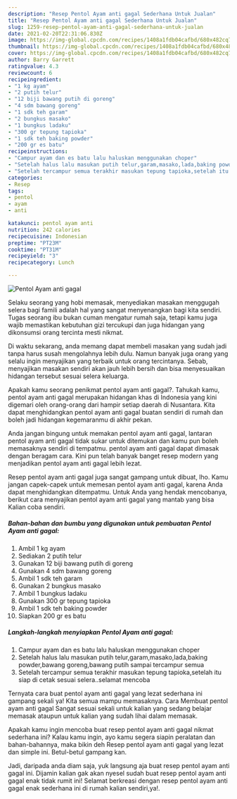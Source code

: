 ```yaml
---
description: "Resep Pentol Ayam anti gagal Sederhana Untuk Jualan"
title: "Resep Pentol Ayam anti gagal Sederhana Untuk Jualan"
slug: 1259-resep-pentol-ayam-anti-gagal-sederhana-untuk-jualan
date: 2021-02-20T22:31:06.830Z
image: https://img-global.cpcdn.com/recipes/1408a1fdb04cafbd/680x482cq70/pentol-ayam-anti-gagal-foto-resep-utama.jpg
thumbnail: https://img-global.cpcdn.com/recipes/1408a1fdb04cafbd/680x482cq70/pentol-ayam-anti-gagal-foto-resep-utama.jpg
cover: https://img-global.cpcdn.com/recipes/1408a1fdb04cafbd/680x482cq70/pentol-ayam-anti-gagal-foto-resep-utama.jpg
author: Barry Garrett
ratingvalue: 4.3
reviewcount: 6
recipeingredient:
- "1 kg ayam"
- "2 putih telur"
- "12 biji bawang putih di goreng"
- "4 sdm bawang goreng"
- "1 sdk teh garam"
- "2 bungkus masako"
- "1 bungkus ladaku"
- "300 gr tepung tapioka"
- "1 sdk teh baking powder"
- "200 gr es batu"
recipeinstructions:
- "Campur ayam dan es batu lalu haluskan menggunakan choper"
- "Setelah halus lalu masukan putih telur,garam,masako,lada,baking powder,bawang goreng,bawang putih sampai tercampur semua"
- "Setelah tercampur semua terakhir masukan tepung tapioka,setelah itu siap di cetak sesuai selera..selamat mencoba"
categories:
- Resep
tags:
- pentol
- ayam
- anti

katakunci: pentol ayam anti 
nutrition: 242 calories
recipecuisine: Indonesian
preptime: "PT23M"
cooktime: "PT31M"
recipeyield: "3"
recipecategory: Lunch

---
```



![Pentol Ayam anti gagal](https://img-global.cpcdn.com/recipes/1408a1fdb04cafbd/680x482cq70/pentol-ayam-anti-gagal-foto-resep-utama.jpg)

Selaku seorang yang hobi memasak, menyediakan masakan menggugah selera bagi famili adalah hal yang sangat menyenangkan bagi kita sendiri. Tugas seorang ibu bukan cuman mengatur rumah saja, tetapi kamu juga wajib memastikan kebutuhan gizi tercukupi dan juga hidangan yang dikonsumsi orang tercinta mesti nikmat.

Di waktu  sekarang, anda memang dapat membeli masakan yang sudah jadi tanpa harus susah mengolahnya lebih dulu. Namun banyak juga orang yang selalu ingin menyajikan yang terbaik untuk orang tercintanya. Sebab, menyajikan masakan sendiri akan jauh lebih bersih dan bisa menyesuaikan hidangan tersebut sesuai selera keluarga. 



Apakah kamu seorang penikmat pentol ayam anti gagal?. Tahukah kamu, pentol ayam anti gagal merupakan hidangan khas di Indonesia yang kini digemari oleh orang-orang dari hampir setiap daerah di Nusantara. Kita dapat menghidangkan pentol ayam anti gagal buatan sendiri di rumah dan boleh jadi hidangan kegemaranmu di akhir pekan.

Anda jangan bingung untuk memakan pentol ayam anti gagal, lantaran pentol ayam anti gagal tidak sukar untuk ditemukan dan kamu pun boleh memasaknya sendiri di tempatmu. pentol ayam anti gagal dapat dimasak dengan beragam cara. Kini pun telah banyak banget resep modern yang menjadikan pentol ayam anti gagal lebih lezat.

Resep pentol ayam anti gagal juga sangat gampang untuk dibuat, lho. Kamu jangan capek-capek untuk memesan pentol ayam anti gagal, karena Anda dapat menghidangkan ditempatmu. Untuk Anda yang hendak mencobanya, berikut cara menyajikan pentol ayam anti gagal yang mantab yang bisa Kalian coba sendiri.

<!--inarticleads1-->

##### Bahan-bahan dan bumbu yang digunakan untuk pembuatan Pentol Ayam anti gagal:

1. Ambil 1 kg ayam
1. Sediakan 2 putih telur
1. Gunakan 12 biji bawang putih di goreng
1. Gunakan 4 sdm bawang goreng
1. Ambil 1 sdk teh garam
1. Gunakan 2 bungkus masako
1. Ambil 1 bungkus ladaku
1. Gunakan 300 gr tepung tapioka
1. Ambil 1 sdk teh baking powder
1. Siapkan 200 gr es batu




<!--inarticleads2-->

##### Langkah-langkah menyiapkan Pentol Ayam anti gagal:

1. Campur ayam dan es batu lalu haluskan menggunakan choper
1. Setelah halus lalu masukan putih telur,garam,masako,lada,baking powder,bawang goreng,bawang putih sampai tercampur semua
1. Setelah tercampur semua terakhir masukan tepung tapioka,setelah itu siap di cetak sesuai selera..selamat mencoba




Ternyata cara buat pentol ayam anti gagal yang lezat sederhana ini gampang sekali ya! Kita semua mampu memasaknya. Cara Membuat pentol ayam anti gagal Sangat sesuai sekali untuk kalian yang sedang belajar memasak ataupun untuk kalian yang sudah lihai dalam memasak.

Apakah kamu ingin mencoba buat resep pentol ayam anti gagal nikmat sederhana ini? Kalau kamu ingin, ayo kamu segera siapin peralatan dan bahan-bahannya, maka bikin deh Resep pentol ayam anti gagal yang lezat dan simple ini. Betul-betul gampang kan. 

Jadi, daripada anda diam saja, yuk langsung aja buat resep pentol ayam anti gagal ini. Dijamin kalian gak akan nyesel sudah buat resep pentol ayam anti gagal enak tidak rumit ini! Selamat berkreasi dengan resep pentol ayam anti gagal enak sederhana ini di rumah kalian sendiri,ya!.

